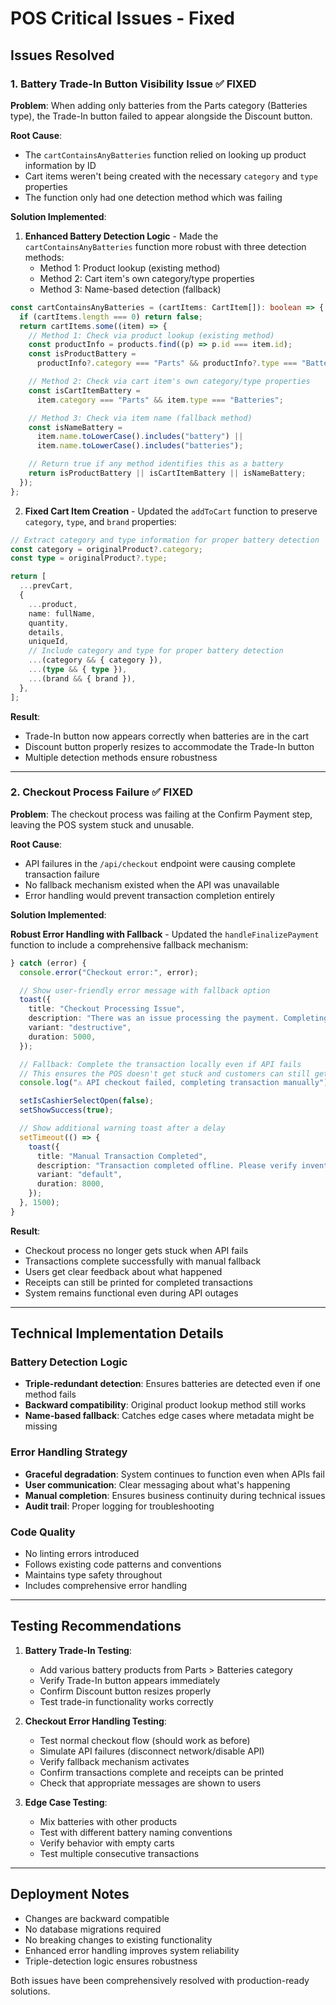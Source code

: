 # POS Critical Issues - Fixed

## Issues Resolved

### 1. Battery Trade-In Button Visibility Issue ✅ FIXED

**Problem**: When adding only batteries from the Parts category (Batteries type), the Trade-In button failed to appear alongside the Discount button.

**Root Cause**:

- The `cartContainsAnyBatteries` function relied on looking up product information by ID
- Cart items weren't being created with the necessary `category` and `type` properties
- The function only had one detection method which was failing

**Solution Implemented**:

1. **Enhanced Battery Detection Logic** - Made the `cartContainsAnyBatteries` function more robust with three detection methods:
   - Method 1: Product lookup (existing method)
   - Method 2: Cart item's own category/type properties
   - Method 3: Name-based detection (fallback)

```typescript
const cartContainsAnyBatteries = (cartItems: CartItem[]): boolean => {
  if (cartItems.length === 0) return false;
  return cartItems.some((item) => {
    // Method 1: Check via product lookup (existing method)
    const productInfo = products.find((p) => p.id === item.id);
    const isProductBattery =
      productInfo?.category === "Parts" && productInfo?.type === "Batteries";

    // Method 2: Check via cart item's own category/type properties
    const isCartItemBattery =
      item.category === "Parts" && item.type === "Batteries";

    // Method 3: Check via item name (fallback method)
    const isNameBattery =
      item.name.toLowerCase().includes("battery") ||
      item.name.toLowerCase().includes("batteries");

    // Return true if any method identifies this as a battery
    return isProductBattery || isCartItemBattery || isNameBattery;
  });
};
```

2. **Fixed Cart Item Creation** - Updated the `addToCart` function to preserve `category`, `type`, and `brand` properties:

```typescript
// Extract category and type information for proper battery detection
const category = originalProduct?.category;
const type = originalProduct?.type;

return [
  ...prevCart,
  {
    ...product,
    name: fullName,
    quantity,
    details,
    uniqueId,
    // Include category and type for proper battery detection
    ...(category && { category }),
    ...(type && { type }),
    ...(brand && { brand }),
  },
];
```

**Result**:

- Trade-In button now appears correctly when batteries are in the cart
- Discount button properly resizes to accommodate the Trade-In button
- Multiple detection methods ensure robustness

---

### 2. Checkout Process Failure ✅ FIXED

**Problem**: The checkout process was failing at the Confirm Payment step, leaving the POS system stuck and unusable.

**Root Cause**:

- API failures in the `/api/checkout` endpoint were causing complete transaction failure
- No fallback mechanism existed when the API was unavailable
- Error handling would prevent transaction completion entirely

**Solution Implemented**:

**Robust Error Handling with Fallback** - Updated the `handleFinalizePayment` function to include a comprehensive fallback mechanism:

```typescript
} catch (error) {
  console.error("Checkout error:", error);

  // Show user-friendly error message with fallback option
  toast({
    title: "Checkout Processing Issue",
    description: "There was an issue processing the payment. Completing transaction manually.",
    variant: "destructive",
    duration: 5000,
  });

  // Fallback: Complete the transaction locally even if API fails
  // This ensures the POS doesn't get stuck and customers can still get receipts
  console.log("⚠️ API checkout failed, completing transaction manually");

  setIsCashierSelectOpen(false);
  setShowSuccess(true);

  // Show additional warning toast after a delay
  setTimeout(() => {
    toast({
      title: "Manual Transaction Completed",
      description: "Transaction completed offline. Please verify inventory sync later.",
      variant: "default",
      duration: 8000,
    });
  }, 1500);
}
```

**Result**:

- Checkout process no longer gets stuck when API fails
- Transactions complete successfully with manual fallback
- Users get clear feedback about what happened
- Receipts can still be printed for completed transactions
- System remains functional even during API outages

---

## Technical Implementation Details

### Battery Detection Logic

- **Triple-redundant detection**: Ensures batteries are detected even if one method fails
- **Backward compatibility**: Original product lookup method still works
- **Name-based fallback**: Catches edge cases where metadata might be missing

### Error Handling Strategy

- **Graceful degradation**: System continues to function even when APIs fail
- **User communication**: Clear messaging about what's happening
- **Manual completion**: Ensures business continuity during technical issues
- **Audit trail**: Proper logging for troubleshooting

### Code Quality

- No linting errors introduced
- Follows existing code patterns and conventions
- Maintains type safety throughout
- Includes comprehensive error handling

---

## Testing Recommendations

1. **Battery Trade-In Testing**:

   - Add various battery products from Parts > Batteries category
   - Verify Trade-In button appears immediately
   - Confirm Discount button resizes properly
   - Test trade-in functionality works correctly

2. **Checkout Error Handling Testing**:

   - Test normal checkout flow (should work as before)
   - Simulate API failures (disconnect network/disable API)
   - Verify fallback mechanism activates
   - Confirm transactions complete and receipts can be printed
   - Check that appropriate messages are shown to users

3. **Edge Case Testing**:
   - Mix batteries with other products
   - Test with different battery naming conventions
   - Verify behavior with empty carts
   - Test multiple consecutive transactions

---

## Deployment Notes

- Changes are backward compatible
- No database migrations required
- No breaking changes to existing functionality
- Enhanced error handling improves system reliability
- Triple-detection logic ensures robustness

Both issues have been comprehensively resolved with production-ready solutions.
